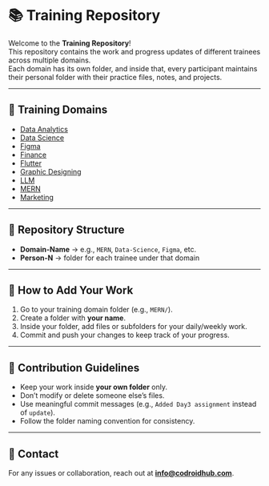 # 📚 Training Repository

Welcome to the **Training Repository**!  
This repository contains the work and progress updates of different trainees across multiple domains.  
Each domain has its own folder, and inside that, every participant maintains their personal folder with their practice files, notes, and projects.  

---

## 🚀 Training Domains

- [Data Analytics](./Data%20Analytics)  
- [Data Science](./Data%20Science)  
- [Figma](./Figma)  
- [Finance](./Finance)  
- [Flutter](./Flutter)  
- [Graphic Designing](./Graphic%20Designing)  
- [LLM](./LLM)  
- [MERN](./MERN)  
- [Marketing](./Marketing)  

---

## 📂 Repository Structure

- **Domain-Name** → e.g., `MERN`, `Data-Science`, `Figma`, etc.  
- **Person-N** → folder for each trainee under that domain  

---

## 📝 How to Add Your Work
1. Go to your training domain folder (e.g., `MERN/`).  
2. Create a folder with **your name**.  
3. Inside your folder, add files or subfolders for your daily/weekly work.  
4. Commit and push your changes to keep track of your progress.  

---

## 🌱 Contribution Guidelines
- Keep your work inside **your own folder** only.  
- Don’t modify or delete someone else’s files.  
- Use meaningful commit messages (e.g., `Added Day3 assignment` instead of `update`).  
- Follow the folder naming convention for consistency.  

---

## 📧 Contact
For any issues or collaboration, reach out at **info@codroidhub.com**.
